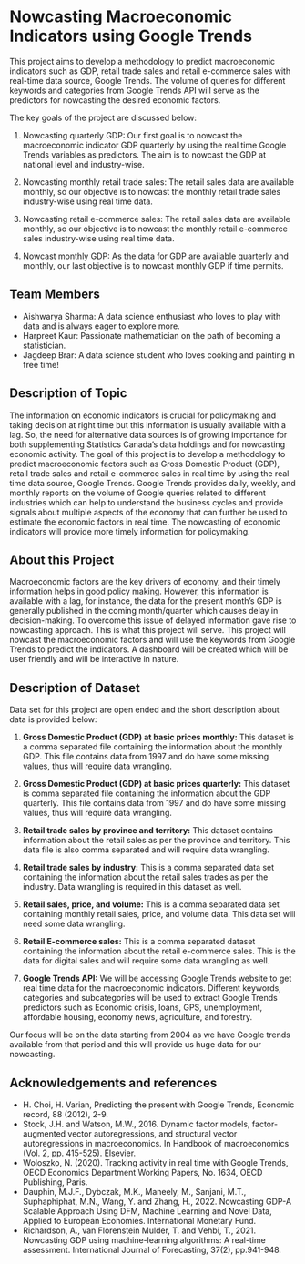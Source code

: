 # Nowcasting Macroeconomic Indicators using Google Trends

This project aims to develop a methodology to predict macroeconomic indicators such as GDP, retail trade sales and retail e-commerce sales with real-time data source, Google Trends. The volume of queries for different keywords and categories from Google Trends API will serve as the predictors for nowcasting the desired economic factors. 

The key goals of the project are discussed below:

1) Nowcasting quarterly GDP: Our first goal is to nowcast the macroeconomic indicator GDP quarterly by using the real time Google Trends variables as predictors. The aim is to nowcast the GDP at national level and industry-wise. 

2) Nowcasting monthly retail trade sales: The retail sales data are available monthly, so our objective is to nowcast the monthly retail trade sales industry-wise using real time data.

3) Nowcasting retail e-commerce sales: The retail sales data are available monthly, so our objective is to nowcast the monthly retail e-commerce sales industry-wise using real time data.

4) Nowcast monthly GDP: As the data for GDP are available quarterly and monthly, our last objective is to nowcast monthly GDP if time permits. 



## Team Members

- Aishwarya Sharma: A data science enthusiast who loves to play with data and is always eager to explore more. 
- Harpreet Kaur: Passionate mathematician on the path of becoming a statistician.
- Jagdeep Brar: A data science student who loves cooking and painting in free time!

## Description of Topic

The information on economic indicators is crucial for policymaking and taking decision at right time but this information is usually available with a lag. So, the need for alternative data sources is of growing importance for both supplementing Statistics Canada’s data holdings and for nowcasting economic activity. The goal of this project is to develop a methodology to predict macroeconomic factors such as Gross Domestic Product (GDP), retail trade sales and retail e-commerce sales in real time by using the real time data source, Google Trends. Google Trends provides daily, weekly, and monthly reports on the volume of Google queries related to different industries which can help to understand the business cycles and provide signals about multiple aspects of the economy that can further be used to estimate the economic factors in real time. The nowcasting of economic indicators will provide more timely information for policymaking.   

## About this Project

Macroeconomic factors are the key drivers of economy, and their timely information helps in good policy making. However, this information is available with a lag, for instance, the data for the present month’s GDP is generally published in the coming month/quarter which causes delay in decision-making. To overcome this issue of delayed information gave rise to nowcasting approach. This is what this project will serve. This project will nowcast the macroeconomic factors and will use the keywords from Google Trends to predict the indicators. A dashboard will be created which will be user friendly and will be interactive in nature.

## Description of Dataset

Data set for this project are open ended and the short description about data is provided below:

1) **Gross Domestic Product (GDP) at basic prices monthly:** This dataset is a comma separated file containing the information about the monthly GDP. This file contains data from 1997 and do have some missing values, thus will require data wrangling.

2) **Gross Domestic Product (GDP) at basic prices quarterly:** This dataset is comma separated file containing the information about the GDP quarterly. This file contains data from 1997 and do have some missing values, thus will require data wrangling.

3) **Retail trade sales by province and territory:** This dataset contains information about the retail sales as per the province and territory. This data file is also comma separated and will require data wrangling.

4) **Retail trade sales by industry:** This is a comma separated data set containing the information about the retail sales trades as per the industry. Data wrangling is required in this dataset as well.

5) **Retail sales, price, and volume:** This is a comma separated data set containing monthly retail sales, price, and volume data. This data set will need some data wrangling.

6) **Retail E-commerce sales:** This is a comma separated dataset containing the information about the retail e-commerce sales. This is the data for digital sales and will require some data wrangling as well.

7) **Google Trends API:** We will be accessing Google Trends website to get real time data for the macroeconomic indicators. Different keywords, categories and subcategories will be used to extract Google Trends predictors such as Economic crisis, loans, GPS, unemployment, affordable housing, economy news, agriculture, and forestry.

Our focus will be on the data starting from 2004 as we have Google trends available from that period and this will provide us huge data for our nowcasting.



## Acknowledgements and references 


- H. Choi, H. Varian, Predicting the present with Google Trends, Economic record, 88 (2012), 2-9.
- Stock, J.H. and Watson, M.W., 2016. Dynamic factor models, factor-augmented vector autoregressions, and structural vector autoregressions in macroeconomics. In Handbook of macroeconomics (Vol. 2, pp. 415-525). Elsevier.
- Woloszko, N. (2020). Tracking activity in real time with Google Trends, OECD Economics Department Working Papers, No. 1634, OECD Publishing, Paris.
- Dauphin, M.J.F., Dybczak, M.K., Maneely, M., Sanjani, M.T., Suphaphiphat, M.N., Wang, Y. and Zhang, H., 2022. Nowcasting GDP-A Scalable Approach Using DFM, Machine Learning and Novel Data, Applied to European Economies. International Monetary Fund.
- Richardson, A., van Florenstein Mulder, T. and Vehbi, T., 2021. Nowcasting GDP using machine-learning algorithms: A real-time assessment. International Journal of Forecasting, 37(2), pp.941-948.

